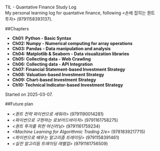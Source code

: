 TIL - Quantative  Finance Study Log  
My personal learning log for quantative finance, following <손에 잡히는 퀀트투자> (9791158393137).

##Chapters
- **Ch01: Python - Basic Syntax**
- **Ch02: Numpy - Numerical computing for array operations**
- **Ch03: Pandas - Data manipulation and analysis**
- **Ch04: Matplotlib & Seaborn - Data visualization libraries**
- **Ch05: Collecting data - Web Crawling**
- **Ch06: Collecting data - API Integration**
- **Ch07: Financial Statement-based Investment Strategy**
- **Ch08: Valuation-based Investment Strategy**
- **Ch09: Chart-based Investment Strategy**
- **Ch10: Technical Indicator-based Investment Strategy**

Started on 2025-03-07.

##Future plan
- *<퀀트 전략 파이썬으로 세워라>* (9791190014281)
- *<파이썬으로 구현하는 로보어드바이저>* (9791161758275)
- *<퀀트 투자를 위한 머신러닝>* (9791161759234)
- *<Machine Learning for Algorithmic Trading 2/e>* (9781839217715)
- *<파이썬으로 배우는 알고리즘 트레이딩>* (9791158391461)
- *<실전 알고리듬 트레이딩 레벨업>* (9791161756509)
